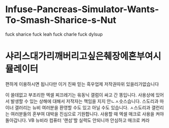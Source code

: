 # Infuse-Pancreas-Simulator-Wants-To-Smash-Sharice-s-Nut
fuck sharice fuck leah fuck charle fuck dylsup


# 샤리스대가리깨버리고싶은췌장에혼부여시뮬레이터

편하게 이용하시면 됩니다만 이거 진짜 믿는 흑우업제
저작권따위 있을리가없습니다

이 쓸데없고 부조리한 엑셀 찌끄레기는 윾동닉 갤럼이 싸고 간 똥입니다. 사용상에 있어서 발생할 수 있는 상해에 대해서 저작자는 책임을 지지 안ㄴㅅ슷스습니다.
스도리과 마이너 갤러리는 뉴비 여러분을 환영할 수도 있고 아닐 수도 있습니다. ㅅ스도리과 갤런리는 여러분들의 혼부여 대박을 진심으로 기원합니다.
사용할 때 엑셀 매크로 사용을 켜야 돌아갑니다. VB 뉴비라 컴퓨터 '랜섬'할 실력도 안되니까 안심하고 매크로 켜라

